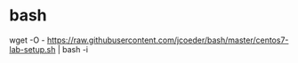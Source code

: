 # bash

wget -O - https://raw.githubusercontent.com/jcoeder/bash/master/centos7-lab-setup.sh  | bash -i
